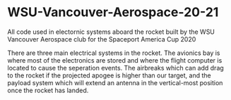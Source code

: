 # WSU-Vancouver-Aerospace-20-21
All code used in electornic systems aboard the rocket built by the WSU Vancouver Aerospace club for the Spaceport America Cup 2020

There are three main electrical systems in the rocket. The avionics bay is where most of the electronics are stored and where the flight computer is located to cause the seperation events. The airbreaks which can add drag to the rocket if the projected apogee is higher than our target, and the payload system which will extend an antenna in the vertical-most position once the rocket has landed.
